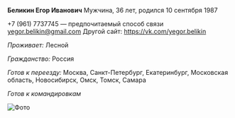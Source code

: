 **Беликин Егор Иванович**
Мужчина, 36 лет, родился 10 сентября 1987

+7 (961) 7737745 — предпочитаемый способ связи
yegor.belikin@gmail.com
Другой сайт: https://vk.com/yegor.belikin

*Проживает:* Лесной

*Гражданство:* Россия

*Готов к переезду:* Москва, Санкт-Петербург, Екатеринбург, Московская область, Новосибирск, Омск, Томск, Самара

*Готов к командировкам*

![Фото](https://sun9-7.userapi.com/impg/9-Jv2wxLhRySsqY1VIj4h9OopKBT_aVPSl7RRA/yEr06FCYtLU.jpg?size=709x879&quality=95&sign=4c84825aef84ebcd075123815e6a8aa5&type=album)
